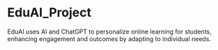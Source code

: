 # EduAI_Project
EduAI uses AI and ChatGPT to personalize online learning for students, enhancing engagement and outcomes by adapting to individual needs.
